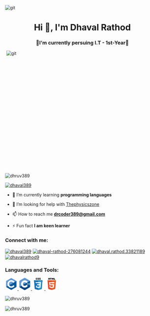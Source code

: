 
 <img   src="https://cdna.artstation.com/p/assets/images/images/021/720/920/original/pixel-jeff-mario.gif?1572709433" alt="git" height="350" width="1200px"  >
<h1 align="center">Hi 👋, I'm Dhaval Rathod</h1>
<h3 align="center">🔴I'm currently persuing I.T - 1st-Year🌈</h3>

 <img  align="right" src="https://camo.githubusercontent.com/5ddf73ad3a205111cf8c686f687fc216c2946a75005718c8da5b837ad9de78c9/68747470733a2f2f7468756d62732e6766796361742e636f6d2f4576696c4e657874446576696c666973682d736d616c6c2e676966" alt="git" height="400" width="500px"  >

<p align="left"> <img src="https://komarev.com/ghpvc/?username=dhruv389&label=Profile%20views&color=0e75b6&style=flat" alt="dhruv389" /> </p>


<p align="left"> <a href="https://twitter.com/dhaval389" target="blank"><img src="https://img.shields.io/twitter/follow/dhaval389?logo=twitter&style=for-the-badge" alt="dhaval389" /></a> </p>

- 🌱 I’m currently learning **programming languages**

- 🤝 I’m looking for help with [Thephysicszone](https://thephysicszone.000webhostapp.com/)

- 📫 How to reach me **drcoder389@gmail.com**

- ⚡ Fun fact **I am keen learner**

<h3 align="left">Connect with me:</h3>
<p align="left">
<a href="https://twitter.com/dhaval389" target="blank"><img align="center" src="https://raw.githubusercontent.com/rahuldkjain/github-profile-readme-generator/master/src/images/icons/Social/twitter.svg" alt="dhaval389" height="30" width="40" /></a>
<a href="https://linkedin.com/in/dhaval-rathod-276081244" target="blank"><img align="center" src="https://raw.githubusercontent.com/rahuldkjain/github-profile-readme-generator/master/src/images/icons/Social/linked-in-alt.svg" alt="dhaval-rathod-276081244" height="30" width="40" /></a>
<a href="https://fb.com/dhaval.rathod.33821189" target="blank"><img align="center" src="https://raw.githubusercontent.com/rahuldkjain/github-profile-readme-generator/master/src/images/icons/Social/facebook.svg" alt="dhaval.rathod.33821189" height="30" width="40" /></a>
<a href="https://instagram.com/dhavalrathod9" target="blank"><img align="center" src="https://raw.githubusercontent.com/rahuldkjain/github-profile-readme-generator/master/src/images/icons/Social/instagram.svg" alt="dhavalrathod9" height="30" width="40" /></a>

</p>

<h3 align="left">Languages and Tools:</h3>
<p align="left"> <a href="https://www.cprogramming.com/" target="_blank" rel="noreferrer"> <img src="https://raw.githubusercontent.com/devicons/devicon/master/icons/c/c-original.svg" alt="c" width="40" height="40"/> </a> <a href="https://www.w3schools.com/cpp/" target="_blank" rel="noreferrer"> <img src="https://raw.githubusercontent.com/devicons/devicon/master/icons/cplusplus/cplusplus-original.svg" alt="cplusplus" width="40" height="40"/> </a> <a href="https://www.w3schools.com/css/" target="_blank" rel="noreferrer"> <img src="https://raw.githubusercontent.com/devicons/devicon/master/icons/css3/css3-original-wordmark.svg" alt="css3" width="40" height="40"/> </a> <a href="https://www.w3.org/html/" target="_blank" rel="noreferrer"> <img src="https://raw.githubusercontent.com/devicons/devicon/master/icons/html5/html5-original-wordmark.svg" alt="html5" width="40" height="40"/> </a> </p>

<p><img align="center" src="https://github-readme-stats.vercel.app/api/top-langs?username=dhruv389&show_icons=true&locale=en&layout=compact" alt="dhruv389" /></p>

<p><img align="center" src="https://github-readme-streak-stats.herokuapp.com/?user=dhruv389&" alt="dhruv389" /></p>
